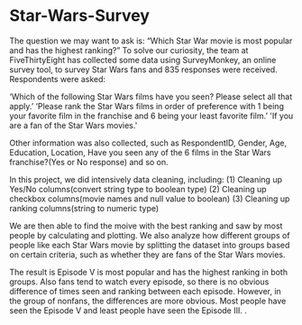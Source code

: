 # Star-Wars-Survey
The question we may want to ask is: “Which Star War movie is most popular and has the highest ranking?”  To solve our curiosity, the team at FiveThirtyEight has collected some data using SurveyMonkey, an online survey tool, to survey Star Wars fans and 835 responses were received. Respondents were asked:

‘Which of the following Star Wars films have you seen? Please select all that apply.’
‘Please rank the Star Wars films in order of preference with 1 being your favorite film in the franchise and 6 being your least favorite film.’
'If you are a fan of the Star Wars movies.'

Other information was also collected, such as RespondentID, Gender, Age, Education, Location, Have you seen any of the 6 films in the Star Wars franchise?(Yes or No response) and so on. 

In this project, we did intensively data cleaning, including:
(1) Cleaning up Yes/No columns(convert string type to boolean type)
(2) Cleaning up checkbox columns(movie names and null value to boolean)
(3) Cleaning up ranking columns(string to numeric type)

We are then able to find the moive with the best ranking and saw by most people by calculating and plotting. We also analyze how different groups of people like each Star Wars movie by splitting the dataset into groups based on certain criteria, such as whether they are fans of the Star Wars movies.

The result is Episode V is most popular and has the highest ranking in both groups. Also fans tend to watch every episode, so there is no obvious difference of times seen and ranking between each episode. However, in the group of nonfans, the differences are more obvious. Most people have seen the Episode V and least people have seen the Episode III.
.
